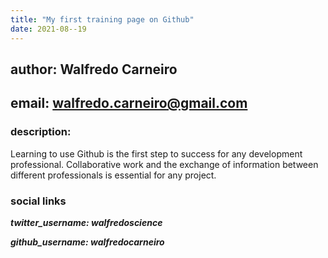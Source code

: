 ```yaml
---
title: "My first training page on Github"
date: 2021-08--19
---
```

## author: Walfredo Carneiro
## email: walfredo.carneiro@gmail.com
### description:
  Learning to use Github is the first step to success for any development professional. 
  Collaborative work and the exchange of information between different professionals is
  essential for any project. 
### social links
***twitter_username: walfredoscience***<p/>
***github_username:  walfredocarneiro***
